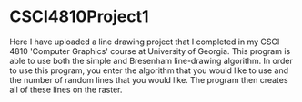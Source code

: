 # CSCI4810Project1
Here I have uploaded a line drawing project that I completed in my CSCI 4810 'Computer Graphics' course at University of Georgia. This program is able to use both the simple and Bresenham line-drawing algorithm.
In order to use this program, you enter the algorithm that you would like to use and the number of random lines that you would like. The program then creates all of these lines on the raster.
